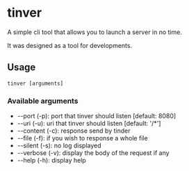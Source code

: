# tinver

A simple cli tool that allows you to launch a server in no time.

It was designed as a tool for developments.

## Usage

`tinver [arguments]`

### Available arguments

  * --port (-p): port that tinver should listen [default: 8080]
  * --uri (-u): uri that tinver should listen [default: '/*']
  * --content (-c): response send by tinder
  * --file (-f): if you wish to response a whole file
  * --silent (-s): no log displayed
  * --verbose (-v): display the body of the request if any
  * --help (-h): display help


